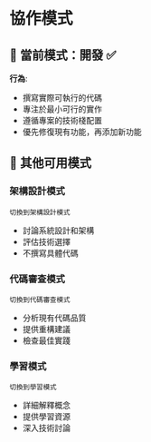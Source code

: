 # 協作模式

## 🤝 當前模式：開發 ✅

**行為**:
- 撰寫實際可執行的代碼
- 專注於最小可行的實作
- 遵循專案的技術棧配置
- 優先修復現有功能，再添加新功能

## 🔄 其他可用模式

### 架構設計模式
```
切換到架構設計模式
```
- 討論系統設計和架構
- 評估技術選擇
- 不撰寫具體代碼

### 代碼審查模式  
```
切換到代碼審查模式
```
- 分析現有代碼品質
- 提供重構建議
- 檢查最佳實踐

### 學習模式
```
切換到學習模式
```
- 詳細解釋概念
- 提供學習資源
- 深入技術討論
